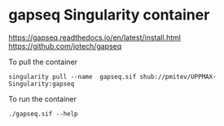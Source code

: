 # gapseq Singularity container

https://gapseq.readthedocs.io/en/latest/install.html
https://github.com/jotech/gapseq

To pull the container
```
singularity pull --name  gapseq.sif shub://pmitev/UPPMAX-Singularity:gapseq
```

To run the container
```
./gapseq.sif --help
```
